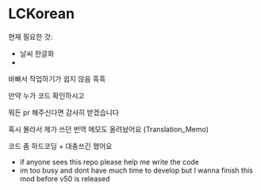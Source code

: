 # LCKorean

현재 필요한 것:
 - 날씨 한글화
 - 


바빠서 작업하기가 쉽지 않음 흑흑

만약 누가 코드 확인하시고

뭐든 pr 해주신다면 감사히 받겠습니다

혹시 몰라서 제가 쓰던 번역 메모도 올려놨어요 (Translation_Memo)

코드 좀 하드코딩 + 대충쓰긴 했어요

- if anyone sees this repo please help me write the code
- im too busy and dont have much time to develop but I wanna finish this mod before v50 is released
